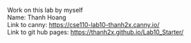 Work on this lab by myself
<br>
Name: Thanh Hoang
<br>
Link to canny: https://cse110-lab10-thanh2x.canny.io/
<br>
Link to git hub pages: https://thanh2x.github.io/Lab10_Starter/
